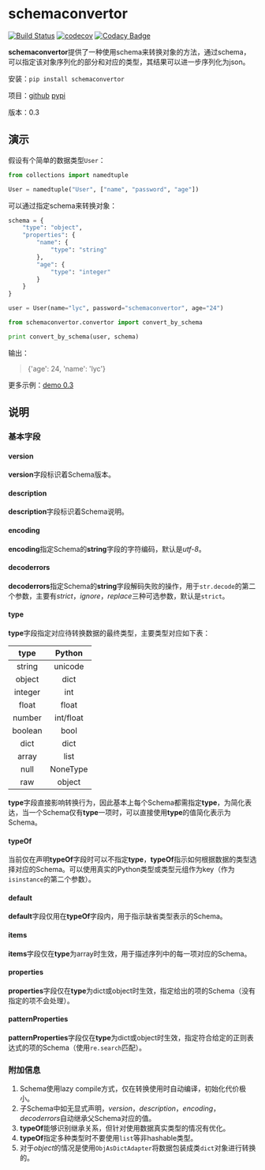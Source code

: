 # schemaconvertor

[![Build Status](https://travis-ci.org/MrLYC/schemaconvertor.svg?branch=master)](https://travis-ci.org/MrLYC/schemaconvertor)  [![codecov](https://codecov.io/gh/MrLYC/schemaconvertor/branch/master/graph/badge.svg)](https://codecov.io/gh/MrLYC/schemaconvertor) [![Codacy Badge](https://api.codacy.com/project/badge/Grade/0bbd9f94214444b5987a5bb68bdee589)](https://www.codacy.com/app/imyikong/schemaconvertor?utm_source=github.com&utm_medium=referral&utm_content=MrLYC/schemaconvertor&utm_campaign=Badge_Grade)

**schemaconvertor**提供了一种使用schema来转换对象的方法，通过schema，可以指定该对象序列化的部分和对应的类型，其结果可以进一步序列化为json。

安装：`pip install schemaconvertor`

项目：[github](https://github.com/MrLYC/schemaconvertor) [pypi](https://pypi.python.org/pypi/schemaconvertor/)

版本：0.3

## 演示
假设有个简单的数据类型`User`：
```py
from collections import namedtuple

User = namedtuple("User", ["name", "password", "age"])
```

可以通过指定schema来转换对象：
```py
schema = {
    "type": "object",
    "properties": {
        "name": {
            "type": "string"
        },
        "age": {
            "type": "integer"
        }
    }
}

user = User(name="lyc", password="schemaconvertor", age="24")

from schemaconvertor.convertor import convert_by_schema

print convert_by_schema(user, schema)
```

输出：
> {'age': 24, 'name': 'lyc'}

更多示例：[demo 0.3](https://github.com/MrLYC/schemaconvertor/blob/master/schemaconvertor/tests/test_demo.py)

## 说明
### 基本字段
#### version
**version**字段标识着Schema版本。

#### description
**description**字段标识着Schema说明。

#### encoding
**encoding**指定Schema的**string**字段的字符编码，默认是*utf-8*。

#### decoderrors
**decoderrors**指定Schema的**string**字段解码失败的操作，用于`str.decode`的第二个参数，主要有*strict*，*ignore*，*replace*三种可选参数，默认是`strict`。

#### type
**type**字段指定对应待转换数据的最终类型，主要类型对应如下表：

|  type   |  Python   |
| :-----: | :-------: |
| string  |  unicode  |
| object  |   dict    |
| integer |    int    |
|  float  |   float   |
| number  | int/float |
| boolean |   bool    |
|  dict   |   dict    |
|  array  |   list    |
|  null   | NoneType  |
|   raw   |  object   |

**type**字段直接影响转换行为，因此基本上每个Schema都需指定**type**，为简化表达，当一个Schema仅有**type**一项时，可以直接使用**type**的值简化表示为Schema。

#### typeOf
当前仅在声明**typeOf**字段时可以不指定**type**，**typeOf**指示如何根据数据的类型选择对应的Schema。可以使用真实的Python类型或类型元组作为key（作为`isinstance`的第二个参数）。

#### default
**default**字段仅用在**typeOf**字段内，用于指示缺省类型表示的Schema。

#### items
**items**字段仅在**type**为array时生效，用于描述序列中的每一项对应的Schema。

#### properties
**properties**字段仅在**type**为dict或object时生效，指定给出的项的Schema（没有指定的项不会处理）。

#### patternProperties
**patternProperties**字段仅在**type**为dict或object时生效，指定符合给定的正则表达式的项的Schema（使用`re.search`匹配）。

### 附加信息
1. Schema使用lazy compile方式，仅在转换使用时自动编译，初始化代价极小。
2. 子Schema中如无显式声明，*version*，*description*，*encoding*，*decoderrors*自动继承父Schema对应的值。
3. **typeOf**能够识别继承关系，但针对使用数据真实类型的情况有优化。
4. **typeOf**指定多种类型时不要使用`list`等非hashable类型。
5. 对于*object*的情况是使用`ObjAsDictAdapter`将数据包装成类`dict`对象进行转换的。
